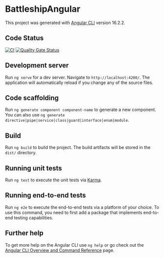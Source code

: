 # BattleshipAngular

This project was generated with [Angular CLI](https://github.com/angular/angular-cli) version 16.2.2.

## Code Status
[![CI](https://github.com/abvsba/battleship-angular/actions/workflows/ci.yml/badge.svg)](https://github.com/abvsba/battleship-angular/actions/workflows/ci.yml)
[![Quality Gate Status](https://sonarcloud.io/api/project_badges/measure?project=abvsba_battleship-angular&metric=alert_status)](https://sonarcloud.io/summary/new_code?id=abvsba_battleship-angular)

## Development server

Run `ng serve` for a dev server. Navigate to `http://localhost:4200/`. The application will automatically reload if you change any of the source files.

## Code scaffolding

Run `ng generate component component-name` to generate a new component. You can also use `ng generate directive|pipe|service|class|guard|interface|enum|module`.

## Build

Run `ng build` to build the project. The build artifacts will be stored in the `dist/` directory.

## Running unit tests

Run `ng test` to execute the unit tests via [Karma](https://karma-runner.github.io).

## Running end-to-end tests

Run `ng e2e` to execute the end-to-end tests via a platform of your choice. To use this command, you need to first add a package that implements end-to-end testing capabilities.

## Further help

To get more help on the Angular CLI use `ng help` or go check out the [Angular CLI Overview and Command Reference](https://angular.io/cli) page.
